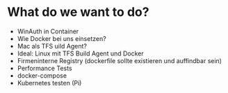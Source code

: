 # What do we want to do?

- WinAuth in Container
- Wie Docker bei uns einsetzen?
- Mac als TFS uild Agent?
- Ideal: Linux mit TFS Build Agent und Docker
- Firmeninterne Registry (dockerfile sollte existieren und auffindbar sein)
- Performance Tests
- docker-compose
- Kubernetes testen (Pi)
